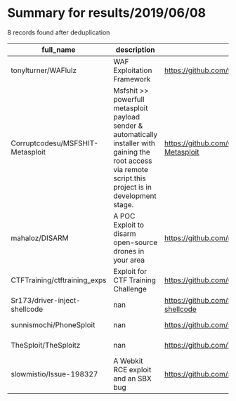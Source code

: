 
# Summary for results/2019/06/08
    
8 records found after deduplication

| full_name | description | html_url | matched_list | matched_count | pushed_at | size | stargazers_count | language | forks_count |
|----------------------------------|----------------------------------------------------------------------------------------------------------------------------------------------------------------|-----------------------------------------------------|---------------------------------------------|-----------------|---------------------------|--------|--------------------|------------|---------------|
| tonylturner/WAFlulz | WAF Exploitation Framework | https://github.com/tonylturner/WAFlulz | ['exploit'] | 1 | 2019-06-08 12:22:14+00:00 | 18 | 13 | Python | 10 |
| Corruptcodesu/MSFSHIT-Metasploit | Msfshit >> powerfull metasploit payload sender & automatically installer with gaining the root access via remote script.this project is in development stage. | https://github.com/Corruptcodesu/MSFSHIT-Metasploit | ['metasploit module OR metasploit payload'] | 1 | 2019-06-08 18:29:35+00:00 | 3 | 1 | Shell | 0 |
| mahaloz/DISARM | A POC Exploit to disarm open-source drones in your area | https://github.com/mahaloz/DISARM | ['exploit'] | 1 | 2019-06-08 06:19:17+00:00 | 489 | 4 | C | 0 |
| CTFTraining/ctftraining_exps | Exploit for CTF Training Challenge | https://github.com/CTFTraining/ctftraining_exps | ['exploit'] | 1 | 2019-06-08 09:57:15+00:00 | 11 | 5 | Python | 0 |
| Sr173/driver-inject-shellcode | nan | https://github.com/Sr173/driver-inject-shellcode | ['shellcode'] | 1 | 2019-06-08 07:13:01+00:00 | 14 | 1 | C++ | 0 |
| sunnismochi/PhoneSploit | nan | https://github.com/sunnismochi/PhoneSploit | ['sploit'] | 1 | 2019-06-08 09:49:58+00:00 | 9820 | 0 | Python | 0 |
| TheSploit/TheSploitz | nan | https://github.com/TheSploit/TheSploitz | ['sploit'] | 1 | 2019-06-08 15:54:18+00:00 | 4 | 1 | HTML | 0 |
| slowmistio/Issue-198327 | A Webkit RCE exploit and an SBX bug | https://github.com/slowmistio/Issue-198327 | ['exploit', 'rce'] | 2 | 2019-06-08 22:47:09+00:00 | 134 | 22 | HTML | 14 |
